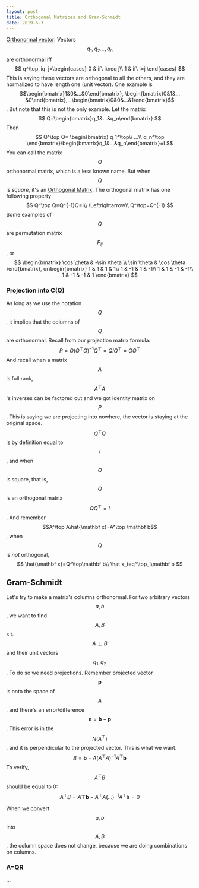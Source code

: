 ```yaml
---
layout: post
title: Orthogonal Matrices and Gram-Schmidt
date: 2019-6-3
---
```


<u>Orthonormal vector</u>: Vectors $$q_1,q_2…,q_n$$ are orthonormal iff 
$$
q^\top_iq_j=\begin{cases}
0 & if\ i\neq j\\
1 & if\ i=j
\end{cases}
$$
This is saying these vectors are orthogonal to all the others, and they are normalized to have length one (unit vector). One example is $$\begin{bmatrix}1&0&…&0\end{bmatrix}, \begin{bmatrix}0&1&…&0\end{bmatrix},..,\begin{bmatrix}0&0&…&1\end{bmatrix}$$. But note that this is not the only example. Let the matrix
$$
Q=\begin{bmatrix}q_1&...&q_n\end{bmatrix}
$$
Then 
$$
Q^\top Q=
\begin{bmatrix}
q_1^\top\\
...\\
q_n^\top
\end{bmatrix}\begin{bmatrix}q_1&...&q_n\end{bmatrix}=I
$$
You can call the matrix $$Q$$ orthonormal matrix, which is a less known name. But when $$Q$$ is *square*, it's an <u>Orthogonal Matrix</u>.  The orthogonal matrix has one following property
$$
Q^\top Q=Q^{-1}Q=I\\
\Leftrightarrow\\
Q^\top=Q^{-1}
$$
Some examples of $$Q$$ are permutation matrix $$P_{ij}$$ , or
$$
\begin{bmatrix}
\cos \theta  & -\sin \theta \\
\sin \theta  & \cos \theta 
\end{bmatrix}, or\begin{bmatrix}
1 & 1 & 1 & 1\\
1 & -1 & 1 & -1\\
1 & 1 & -1 & -1\\
1 & -1 & -1 & 1
\end{bmatrix}
$$


### Projection into C(Q)

As long as we use the notation $$Q$$, it implies that the columns of $$Q$$ are orthonormal. Recall from our projection matrix formula:
$$
P=Q(Q^\top Q)^{-1}Q^\top=QIQ^\top=QQ^\top
$$
And recall when a matrix $$A$$ is full rank, $$A^\top A$$'s inverses can be factored out and we got identity matrix on $$P$$. This is saying we are projecting into nowhere, the vector is staying at the original space. $$Q^\top Q$$ is by definition equal to $$I$$, and when $$Q$$ is square, that is, $$Q$$ is an orthogonal matrix $$QQ^\top=I$$ . And remember $$A^\top A\hat{\mathbf x}=A^\top \mathbf b$$,  when $$Q$$ is *not* orthogonal, 
$$
\hat{\mathbf x}=Q^\top\mathbf b\\
\hat x_i=q^\top_i\mathbf b
$$

## Gram-Schmidt

Let's try to make a matrix's columns orthonormal. For two arbitrary vectors $$a,b$$, we want to find $$A,B$$ s.t. $$A\perp B$$ and their unit vectors $$q_1,q_2$$ . To do so we need projections. Remember projected vector $$\mathbf p$$ is onto the space of $$A$$, and there's an error/difference $$\mathbf e=\mathbf b -\mathbf p$$. This error is in the $$N(A^\top)$$, and it is perpendicular to the projected vector. This is what we want. 
$$
B=\mathbf b-A(A^\top A)^{-1}A^\top \mathbf b
$$
To verify, $$A^\top B$$ should be equal to 0:
$$
A^\top B=A\top \mathbf b-A^\top A(...)^{-1}A^\top \mathbf b=0
$$


When we convert $$a,b$$ into $$A,B$$, the column space does not change, because we are doing combinations on columns. 

### A=QR

...
